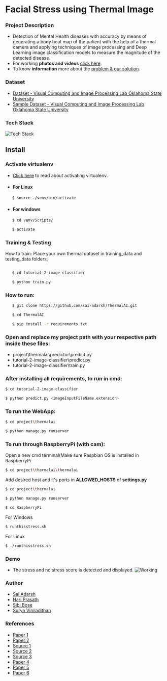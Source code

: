# Facial Stress using Thermal Image

### Project Description
 
* Detection of Mental Health diseases with accuracy by means of generating a body heat map of the patient with the help of a thermal camera and applying techniques of image processing and Deep Learning image classification models to measure the magnitude of the detected disease.
* For working **photos and videos** [click here](https://github.com/Sai-Adarsh/ThermalAI/tree/master/WorkingPhotos).
* To know **information** more about the [problem & our solution](https://github.com/Sai-Adarsh/ThermalAI/blob/master/Phase1/Team%20Appendly%20-%20Shaastra%20AI%20Challenge%202018%20Phase%20I%20Ideation.pdf).


### Dataset

* [Dataset - Visual Computing and Image Processing Lab 
Oklahoma State University](http://vcipl-okstate.org/pbvs/bench/Data/04/download.html)
* [Sample Dataset - Visual Computing and Image Processing Lab 
Oklahoma State University](http://vcipl-okstate.org/pbvs/bench/Data/04/face01.zip) 

### Tech Stack
![Tech Stack](https://raw.githubusercontent.com/Sai-Adarsh/ThermalAI/master/WorkingPhotos/Tech%20Stacks.jpg)

## Install

### Activate virtualenv

* [Click here](https://stackoverflow.com/questions/14604699/how-to-activate-virtualenv) to read about activating virtualenv.

* #### For Linux
```sh
   $ source ./venv/bin/activate
```
* #### For windows
```sh
   $ cd venv/Scripts/
```
```sh
   $ activate
```   
### Training & Testing

How to train:
Place your own thermal dataset in training_data and testing_data folders,

```sh

   $ cd tutorial-2-image-classifier

   $ python train.py
   ```

### How to run:  

```sh
   $ git clone https://github.com/sai-adarsh/ThermalAI.git

   $ cd ThermalAI

   $ pip install -r requirements.txt
   ```
### Open and replace my project path with your respective path inside these files:
 * project\thermalai\predictor\predict.py
 * tutorial-2-image-classifier\predict.py
 * tutorial-2-image-classifier\train.py


### After installing all requirements, to run in cmd:
   ```sh
   $ cd tutorial-2-image-classifier

   $ python predict.py <imageInputFileName.extension>
   ```

### To run the WebApp:
   ```sh
   $ cd project\thermalai

   $ python manage.py runserver
   ```   

### To run through RaspberryPi (with cam):
   Open a new cmd terminal(Make sure Raspbian OS is installed in RaspberryPi
   ```sh
   $ cd project\thermalai\thermalai
   ```
   Add desired host and it's ports in **ALLOWED_HOSTS** of **settings.py**
   ```sh
   $ cd project\thermalai
   ```
   ```sh
   $ python manage.py runserver
   ```
   ```sh
   $ cd RaspberryPi
   ```
   For Windows
   ```sh
   $ runthisstress.sh
   ```
   For Linux
   ```sh
   $ ./runthisstress.sh
   ```
### Demo
* The stress and no stress score is detected and displayed. 
![Working](https://github.com/Sai-Adarsh/ThermalAI/blob/master/WorkingPhotos/working.gif)

### Author

* [Sai Adarsh](https://github.com/sai-adarsh)
* [Hari Prasath](https://www.linkedin.com/in/hari-prassath-27b3a4172/)
* [Sibi Bose](https://www.linkedin.com/in/sibi-bose-8683b6150/)
* [Surya Vimladithan](https://www.linkedin.com/in/surya-vimladithan-3a43a1179)


### References

* [Paper 1](https://www.semanticscholar.org/paper/Facial-Thermal-Image-Analysis-for-Stress-Detection-Hong-Liu/2e8ccf7156629bcf14d43b946397eb04a14b9d78)
* [Paper 2](http://www.pnas.org/content/pnas/suppl/2013/12/26/1321664111.DCSupplemental/pnas.201321664SI.pdf)
* [Source 1](https://www.businesstoday.in/lifestyle/off-track/indians-suffer-from-stress-depression/story/280119.html)
* [Source 2](https://economictimes.indiatimes.com/magazines/panache/89-per-cent-of-indias-population-suffering-from-stress-most-dont-feel-comfortable-talking-to-medical-professionals/articleshow/64926633.cms)
* [Source 3](https://www.mentalhealth.org.uk/statistics/mental-health-statistics-stress)
* [Paper 4](https://www.ncbi.nlm.nih.gov/pmc/articles/PMC3968009/)
* [Paper 5](https://journals.plos.org/plosone/article?id=10.1371/journal.pone.0090782)
* [Paper 6](https://www.researchgate.net/publication/261206963_Modeling_Stress_Using_Thermal_Facial_Patterns_A_Spatio-Temporal_Approach)
